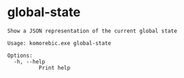 # global-state

```
Show a JSON representation of the current global state

Usage: komorebic.exe global-state

Options:
  -h, --help
          Print help

```
